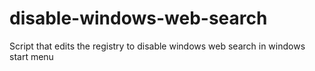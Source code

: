 # disable-windows-web-search
Script that edits the registry to disable windows web search in windows start menu
